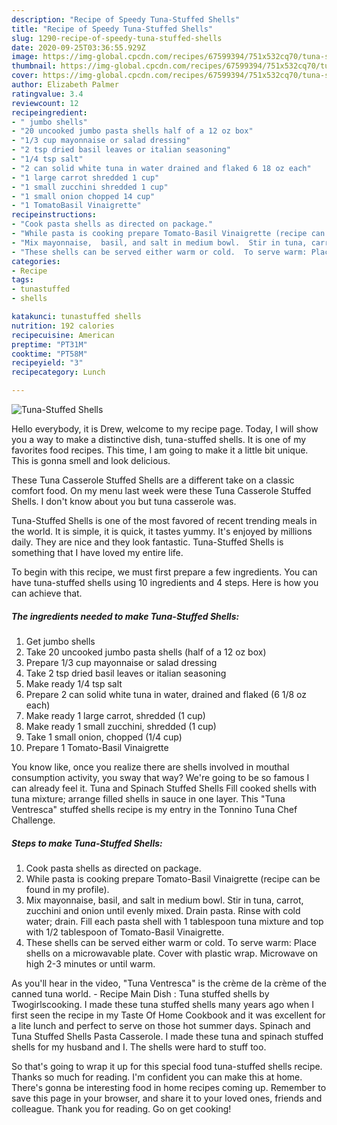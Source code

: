```yaml
---
description: "Recipe of Speedy Tuna-Stuffed Shells"
title: "Recipe of Speedy Tuna-Stuffed Shells"
slug: 1290-recipe-of-speedy-tuna-stuffed-shells
date: 2020-09-25T03:36:55.929Z
image: https://img-global.cpcdn.com/recipes/67599394/751x532cq70/tuna-stuffed-shells-recipe-main-photo.jpg
thumbnail: https://img-global.cpcdn.com/recipes/67599394/751x532cq70/tuna-stuffed-shells-recipe-main-photo.jpg
cover: https://img-global.cpcdn.com/recipes/67599394/751x532cq70/tuna-stuffed-shells-recipe-main-photo.jpg
author: Elizabeth Palmer
ratingvalue: 3.4
reviewcount: 12
recipeingredient:
- " jumbo shells"
- "20 uncooked jumbo pasta shells half of a 12 oz box"
- "1/3 cup mayonnaise or salad dressing"
- "2 tsp dried basil leaves or italian seasoning"
- "1/4 tsp salt"
- "2 can solid white tuna in water drained and flaked 6 18 oz each"
- "1 large carrot shredded 1 cup"
- "1 small zucchini shredded 1 cup"
- "1 small onion chopped 14 cup"
- "1 TomatoBasil Vinaigrette"
recipeinstructions:
- "Cook pasta shells as directed on package."
- "While pasta is cooking prepare Tomato-Basil Vinaigrette (recipe can be found in my profile)."
- "Mix mayonnaise,  basil, and salt in medium bowl.  Stir in tuna, carrot, zucchini and onion until evenly mixed.  Drain pasta.  Rinse with cold water; drain.  Fill each pasta shell with 1 tablespoon tuna mixture and top with 1/2 tablespoon of Tomato-Basil Vinaigrette."
- "These shells can be served either warm or cold.  To serve warm: Place shells on a microwavable plate.  Cover with plastic wrap.  Microwave on high 2-3 minutes or until warm."
categories:
- Recipe
tags:
- tunastuffed
- shells

katakunci: tunastuffed shells 
nutrition: 192 calories
recipecuisine: American
preptime: "PT31M"
cooktime: "PT58M"
recipeyield: "3"
recipecategory: Lunch

---
```



![Tuna-Stuffed Shells](https://img-global.cpcdn.com/recipes/67599394/751x532cq70/tuna-stuffed-shells-recipe-main-photo.jpg)

Hello everybody, it is Drew, welcome to my recipe page. Today, I will show you a way to make a distinctive dish, tuna-stuffed shells. It is one of my favorites food recipes. This time, I am going to make it a little bit unique. This is gonna smell and look delicious.

These Tuna Casserole Stuffed Shells are a different take on a classic comfort food. On my menu last week were these Tuna Casserole Stuffed Shells. I don&#39;t know about you but tuna casserole was.

Tuna-Stuffed Shells is one of the most favored of recent trending meals in the world. It is simple, it is quick, it tastes yummy. It's enjoyed by millions daily. They are nice and they look fantastic. Tuna-Stuffed Shells is something that I have loved my entire life.


To begin with this recipe, we must first prepare a few ingredients. You can have tuna-stuffed shells using 10 ingredients and 4 steps. Here is how you can achieve that.

<!--inarticleads1-->

##### The ingredients needed to make Tuna-Stuffed Shells:

1. Get  jumbo shells
1. Take 20 uncooked jumbo pasta shells (half of a 12 oz box)
1. Prepare 1/3 cup mayonnaise or salad dressing
1. Take 2 tsp dried basil leaves or italian seasoning
1. Make ready 1/4 tsp salt
1. Prepare 2 can solid white tuna in water, drained and flaked (6 1/8 oz each)
1. Make ready 1 large carrot, shredded (1 cup)
1. Make ready 1 small zucchini, shredded (1 cup)
1. Take 1 small onion, chopped (1/4 cup)
1. Prepare 1 Tomato-Basil Vinaigrette


You know like, once you realize there are shells involved in mouthal consumption activity, you sway that way? We&#39;re going to be so famous I can already feel it. Tuna and Spinach Stuffed Shells Fill cooked shells with tuna mixture; arrange filled shells in sauce in one layer. This &#34;Tuna Ventresca&#34; stuffed shells recipe is my entry in the Tonnino Tuna Chef Challenge. 

<!--inarticleads2-->

##### Steps to make Tuna-Stuffed Shells:

1. Cook pasta shells as directed on package.
1. While pasta is cooking prepare Tomato-Basil Vinaigrette (recipe can be found in my profile).
1. Mix mayonnaise,  basil, and salt in medium bowl.  Stir in tuna, carrot, zucchini and onion until evenly mixed.  Drain pasta.  Rinse with cold water; drain.  Fill each pasta shell with 1 tablespoon tuna mixture and top with 1/2 tablespoon of Tomato-Basil Vinaigrette.
1. These shells can be served either warm or cold.  To serve warm: Place shells on a microwavable plate.  Cover with plastic wrap.  Microwave on high 2-3 minutes or until warm.


As you&#39;ll hear in the video, &#34;Tuna Ventresca&#34; is the crème de la crème of the canned tuna world. - Recipe Main Dish : Tuna stuffed shells by Twogirlscooking. I made these tuna stuffed shells many years ago when I first seen the recipe in my Taste Of Home Cookbook and it was excellent for a lite lunch and perfect to serve on those hot summer days. Spinach and Tuna Stuffed Shells Pasta Casserole. I made these tuna and spinach stuffed shells for my husband and I. The shells were hard to stuff too. 

So that's going to wrap it up for this special food tuna-stuffed shells recipe. Thanks so much for reading. I'm confident you can make this at home. There's gonna be interesting food in home recipes coming up. Remember to save this page in your browser, and share it to your loved ones, friends and colleague. Thank you for reading. Go on get cooking!
